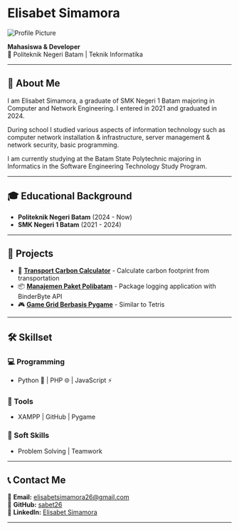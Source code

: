 # Elisabet Simamora

![Profile Picture](https://github.com/sabet26.png?size=200)

**Mahasiswa & Developer**  
📍 Politeknik Negeri Batam | Teknik Informatika

---

## 📌 About Me  
I am Elisabet Simamora, a graduate of SMK Negeri 1 Batam majoring in Computer and Network Engineering. I entered in 2021 and graduated in 2024.

During school I studied various aspects of information technology such as computer network installation & infrastructure, server management & network security, basic programming.

I am currently studying at the Batam State Polytechnic majoring in Informatics in the Software Engineering Technology Study Program.

---

## 🎓 Educational Background  
- **Politeknik Negeri Batam** (2024 - Now)  
- **SMK Negeri 1 Batam** (2021 - 2024)

---

## 🚀 Projects  
- 🌱 **[Transport Carbon Calculator](#)** - Calculate carbon footprint from transportation
- 📦 **[Manajemen Paket Polibatam](#)** - Package logging application with BinderByte API
- 🎮 **[Game Grid Berbasis Pygame](#)** - Similar to Tetris  

---

## 🛠 Skillset  
### 💻 Programming  
- Python 🐍 | PHP 🌐 | JavaScript ⚡  
### 🔧 Tools  
- XAMPP | GitHub | Pygame  
### 🤝 Soft Skills  
- Problem Solving | Teamwork  

---

## 📞 Contact Me  
📧 **Email:** elisabetsimamora26@gmail.com  
🔗 **GitHub:** [sabet26](https://github.com/sabet26/)  
🔗 **LinkedIn:** [Elisabet Simamora](https://www.linkedin.com/in/elisabet-simamora-ab536a2b1/)  

---

